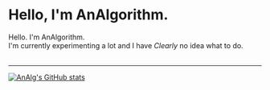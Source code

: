 # Hello, I'm AnAlgorithm.

Hello. I'm AnAlgorithm. <br>
I'm currently experimenting a lot and I have *Clearly* no idea what to do. <br><br><hr>
[![AnAlg's GitHub stats](https://github-readme-stats.vercel.app/api?username=analgorithm&theme=dark)](https://github.com/analgorithm/github-readme-stats)
